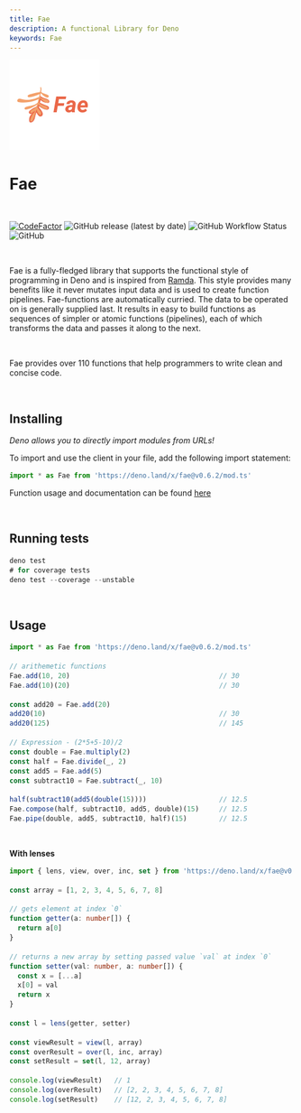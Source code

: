 ```yaml
---
title: Fae
description: A functional Library for Deno
keywords: Fae
---
```

![](./assets/logo-160x160-2.png)


# Fae

<br>

[![CodeFactor](https://www.codefactor.io/repository/github/jozty/fae/badge)](https://www.codefactor.io/repository/github/jozty/fae)
![GitHub release (latest by date)](https://img.shields.io/github/v/release/jozty/fae)
![GitHub Workflow Status](https://img.shields.io/github/workflow/status/jozty/fae/Tests?label=tests)
![GitHub](https://img.shields.io/github/license/jozty/fae)

<br>

Fae is a fully-fledged library that supports the functional style of programming in Deno
and is inspired from [Ramda](https://ramdajs.com). This style provides many benefits
like it never mutates input data and is used to create function pipelines.
Fae-functions are automatically curried. The data to be operated on is generally
supplied last. It results in easy to build functions as sequences of simpler
or atomic functions (pipelines), each of which transforms the data and passes
it along to the next.

<br>

Fae provides over 110 functions that help programmers to write clean and concise code.

<br>

## Installing

_Deno allows you to directly import modules from URLs!_

To import and use the client in your file, add the following import statement:

```typescript
import * as Fae from 'https://deno.land/x/fae@v0.6.2/mod.ts'
```

Function usage and documentation can be found [here](https://fae.jozty.io/)

<br>

## Running tests

```typescript
deno test
# for coverage tests
deno test --coverage --unstable
```

<br>

## Usage

```typescript
import * as Fae from 'https://deno.land/x/fae@v0.6.2/mod.ts'

// arithemetic functions
Fae.add(10, 20)                                     // 30
Fae.add(10)(20)                                     // 30

const add20 = Fae.add(20)
add20(10)                                           // 30
add20(125)                                          // 145

// Expression - (2*5+5-10)/2
const double = Fae.multiply(2)
const half = Fae.divide(_, 2)
const add5 = Fae.add(5)
const subtract10 = Fae.subtract(_, 10)

half(subtract10(add5(double(15))))                  // 12.5
Fae.compose(half, subtract10, add5, double)(15)     // 12.5
Fae.pipe(double, add5, subtract10, half)(15)        // 12.5
```

<br>

**With lenses**
```typescript
import { lens, view, over, inc, set } from 'https://deno.land/x/fae@v0.6.2/mod.ts'

const array = [1, 2, 3, 4, 5, 6, 7, 8]

// gets element at index `0`
function getter(a: number[]) {
  return a[0]
}

// returns a new array by setting passed value `val` at index `0`
function setter(val: number, a: number[]) {
  const x = [...a]
  x[0] = val
  return x
}

const l = lens(getter, setter)

const viewResult = view(l, array)
const overResult = over(l, inc, array)
const setResult = set(l, 12, array)

console.log(viewResult)   // 1
console.log(overResult)   // [2, 2, 3, 4, 5, 6, 7, 8]
console.log(setResult)    // [12, 2, 3, 4, 5, 6, 7, 8]
```
